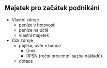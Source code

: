 ## Majetek pro začátek podnikání
- Vlastní zdroje
	- peníze v hotovosti
	- peníze na účtě
	- vlastní majetek
- Cizí zdroje
	- půjčka, úvěr v bance
		- Úrok
		- RPSN (roční procentní sazba nákladů)
	- dotace